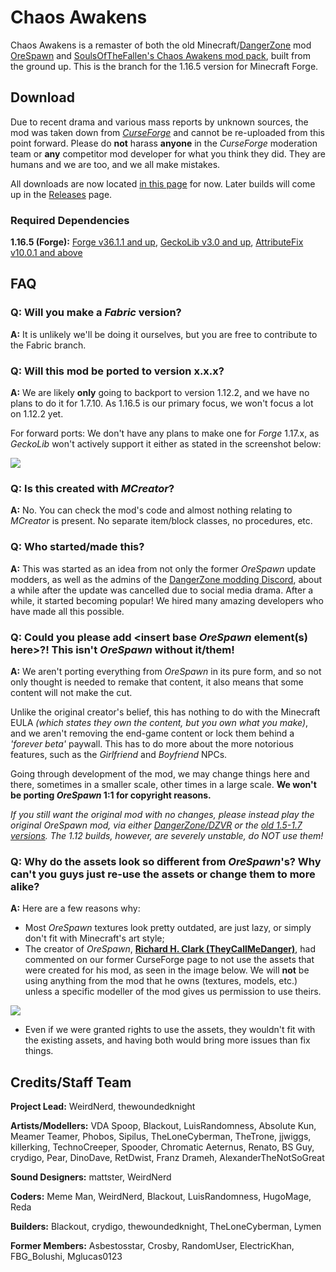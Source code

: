 # Chaos Awakens
Chaos Awakens is a remaster of both the old Minecraft/[DangerZone](http://dangerzonegame.net/) mod [OreSpawn](https://www.dangerzonegame.net/dz-21-mods.html) and [SoulsOfTheFallen's Chaos Awakens mod pack](https://web.archive.org/web/20180314164908/http://www.dangerzonegame.net/mods.html), built from the ground up. This is the branch for the 1.16.5 version for Minecraft Forge.

## Download
Due to recent drama and various mass reports by unknown sources, the mod was taken down from [*CurseForge*](https://www.curseforge.com/minecraft/mc-mods) and cannot be re-uploaded from this point forward. Please do **not** harass **anyone** in the *CurseForge* moderation team or **any** competitor mod developer for what you think they did. They are humans and we are too, and we all make mistakes.

All downloads are now located [in this page](https://chaosawakens.github.io/downloads.html) for now. Later builds will come up in the [Releases](https://github.com/Chaos-Awakens-Mod-Team/ChaosAwakens/releases/) page.

### Required Dependencies
**1.16.5 (Forge):** [Forge v36.1.1 and up](https://files.minecraftforge.net/net/minecraftforge/forge/index_1.16.5.html), [GeckoLib v3.0 and up](https://www.curseforge.com/minecraft/mc-mods/geckolib/files/all?filter-game-version=1738749986%3a70886), [AttributeFix v10.0.1 and above](https://www.curseforge.com/minecraft/mc-mods/attributefix/files/all?filter-game-version=1738749986%3a70886)

## FAQ
### Q: Will you make a *Fabric* version?
**A:** It is unlikely we'll be doing it ourselves, but you are free to contribute to the Fabric branch.

### Q: Will this mod be ported to version x.x.x?
**A:** We are likely **only** going to backport to version 1.12.2, and we have no plans to do it for 1.7.10. As 1.16.5 is our primary focus, we won't focus a lot on 1.12.2 yet.

For forward ports: We don't have any plans to make one for *Forge* 1.17.x, as *GeckoLib* won't actively support it either as stated in the screenshot below:

![](https://cdn.discordapp.com/attachments/816631663278686228/868465813135441940/unknown.png)

### Q: Is this created with *MCreator*?
**A:** No. You can check the mod's code and almost nothing relating to *MCreator* is present. No separate item/block classes, no procedures, etc.

### Q: Who started/made this?
**A:** This was started as an idea from not only the former *OreSpawn* update modders, as well as the admins of the [DangerZone modding Discord](https://discord.gg/hs6FJEDtMd), about a while after the update was cancelled due to social media drama. After a while, it started becoming popular! We hired many amazing developers who have made all this possible.

### Q: Could you please add \<insert base *OreSpawn* element(s) here\>?! This isn't *OreSpawn* without it/them!
**A:** We aren't porting everything from *OreSpawn* in its pure form, and so not only thought is needed to remake that content, it also means that some content will not make the cut.

Unlike the original creator's belief, this has nothing to do with the Minecraft EULA *(which states they own the content, but you own what you make)*, and we aren't removing the end-game content or lock them behind a *'forever beta'* paywall. This has to do more about the more notorious features, such as the *Girlfriend* and *Boyfriend* NPCs.

Going through development of the mod, we may change things here and there, sometimes in a smaller scale, other times in a large scale. __We won't be porting *OreSpawn* 1:1 for copyright reasons.__

_If you still want the original mod with no changes, please instead play the original *OreSpawn* mod, via either [*DangerZone*/*DZVR*](https://www.dangerzonegame.net/dz-21-mods.html) or the [old 1.5-1.7 versions](https://dangerzone-archive.weebly.com/orespawn.html). *The 1.12 builds, however, are severely unstable, do NOT use them!*_

### Q: Why do the assets look so different from *OreSpawn*'s? Why can't you guys just re-use the assets or change them to more alike?
**A:** Here are a few reasons why:
- Most *OreSpawn* textures look pretty outdated, are just lazy, or simply don't fit with Minecraft's art style;
- The creator of *OreSpawn*, [**Richard H. Clark (TheyCallMeDanger)**](https://www.youtube.com/channel/UC_Tsf31uosncmWCICYO52Dw), had commented on our former CurseForge page to not use the assets that were created for his mod, as seen in the image below. We will **not** be using anything from the mod that he owns (textures, models, etc.) unless a specific modeller of the mod gives us permission to use theirs.

![](https://cdn.discordapp.com/attachments/836006424781914154/846513645580189706/unknown.png)
- Even if we were granted rights to use the assets, they wouldn't fit with the existing assets, and having both would bring more issues than fix things.

## Credits/Staff Team
**Project Lead:** WeirdNerd, thewoundedknight

**Artists/Modellers:** VDA Spoop, Blackout, LuisRandomness, Absolute Kun, Meamer Teamer, Phobos, Sipilus, TheLoneCyberman, TheTrone, jjwiggs, killerking, TechnoCreeper, Spooder, Chromatic Aeternus, Renato, BS Guy, crydigo, Pear, DinoDave, RetDwist, Franz Drameh, AlexanderTheNotSoGreat

**Sound Designers:** mattster, WeirdNerd

**Coders:** Meme Man, WeirdNerd, Blackout, LuisRandomness, HugoMage, Reda

**Builders:** Blackout, crydigo, thewoundedknight, TheLoneCyberman, Lymen

**Former Members:** Asbestosstar, Crosby, RandomUser, ElectricKhan, FBG_Bolushi, Mglucas0123

